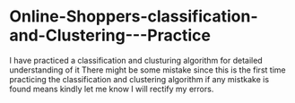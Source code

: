 # Online-Shoppers-classification-and-Clustering---Practice
I have practiced a  classification and clusturing algorithm for detailed understanding of it There might be some mistake since this is the first time practicing the classification and clustering algorithm if any mistkake is found means kindly let me know I will rectify my errors.
